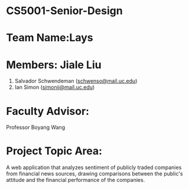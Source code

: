# CS5001-Senior-Design

# Team Name:Lays

# Members: Jiale Liu

1. Salvador Schwendeman (schwenso@mail.uc.edu)
2. Ian Simon (simonij@mail.uc.edu)

# Faculty Advisor:

Professor Boyang Wang

# Project Topic Area:

A web application that analyzes sentiment of publicly traded companies from financial news sources, drawing comparisons between the public's attitude and the financial performance of the companies.
